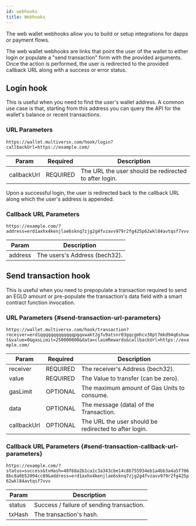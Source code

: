 ```yaml
---
id: webhooks
title: Webhooks
---
```


[comment]: # (mx-abstract)

The web wallet webhooks allow you to build or setup integrations for dapps or payment flows.

The web wallet webhooks are links that point the user of the wallet to either login or populate a "send transaction" form with the provided arguments. Once the action is performed, the user is redirected to the provided callback URL along with a success or error status.

[comment]: # (mx-context-auto)

## **Login hook**

This is useful when you need to find the user's wallet address. A common use case is that, starting from this address you can query the API for the wallet's balance or recent transactions.

### URL Parameters

`https://wallet.multiversx.com/hook/login?callbackUrl=https://example.com/`

| Param           | Required                                  | Description                                           |
| -------------   | ----------------------------------------- | ----------------------------------------------------- |
| callbackUrl     | <span class="text-danger">REQUIRED</span> | The URL the user should be redirected to after login. |

Upon a successful login, the user is redirected back to the callback URL along which the user's address is appended.

### Callback URL Parameters

`https://example.com/?address=erd1axhx4kenjlae6sknq7zjg2g4fvzavv979r2fg425p62wkl84avtqsf7vvv`

| Param           | Description                     |
| -------------   | ------------------------------- |
| address         | The users's Address (bech32).   |

[comment]: # (mx-context-auto)

## **Send transaction hook**

This is useful when you need to prepopulate a transaction required to send an EGLD amount or pre-populate the transaction's data field with a smart contract function invocation.

### URL Parameters {#send-transaction-url-parameters}

`https://wallet.multiversx.com/hook/transaction?receiver=erd1qqqqqqqqqqqqqpgqxwakt2g7u9atsnr03gqcgmhcv38pt7mkd94q6shuwt&value=0&gasLimit=250000000&data=claimRewards&callbackUrl=https://example.com/`

| Param         | Required                                  | Description                                           |
| ------------- | ----------------------------------------- | ----------------------------------------------------- |
| receiver      | <span class="text-danger">REQUIRED</span> | The receiver's Address (bech32).                      |
| value         | <span class="text-danger">REQUIRED</span> | The Value to transfer (can be zero).                  |
| gasLimit      | <span class="text-normal">OPTIONAL</span> | The maximum amount of Gas Units to consume.           |
| data          | <span class="text-normal">OPTIONAL</span> | The message (data) of the Transaction.                |
| callbackUrl   | <span class="text-normal">OPTIONAL</span> | The URL the user should be redirected to after login. |

### Callback URL Parameters {#send-transaction-callback-url-parameters}

`https://example.com/?status=success&txHash=48f68a2b1ca1c3a343cbe14c8b755934eb1a4bb3a4a5f7068bc8a0b52094cc89&address=erd1axhx4kenjlae6sknq7zjg2g4fvzavv979r2fg425p62wkl84avtqsf7vvv`

| Param           | Description                               |
| -------------   | ----------------------------------------- |
| status          | Success / failure of sending transaction. |
| txHash          | The transaction's hash.                   |
